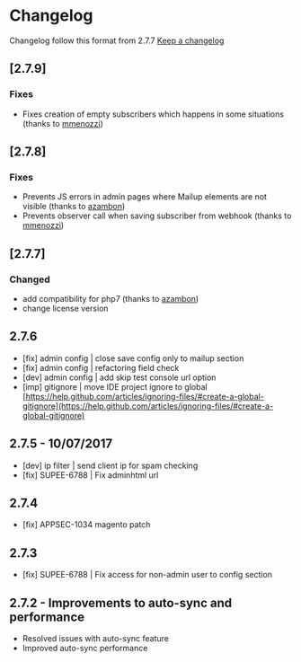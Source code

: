 # Changelog

Changelog follow this format from 2.7.7 [Keep a changelog](http://keepachangelog.com/)

## [2.7.9]

### Fixes
- Fixes creation of empty subscribers which happens in some situations (thanks to [mmenozzi](https://github.com/mmenozzi)) 

## [2.7.8]

### Fixes
- Prevents JS errors in admin pages where Mailup elements are not visible (thanks to [azambon](https://github.com/azambon))
- Prevents observer call when saving subscriber from webhook (thanks to [mmenozzi](https://github.com/mmenozzi)) 

## [2.7.7]

### Changed
- add compatibility for php7 (thanks to [azambon](https://github.com/azambon))
- change license version

## 2.7.6
- [fix] admin config | close save config only to mailup section
- [fix] admin config | refactoring field check
- [dev] admin config | add skip test console url option
- [imp] gitignore | move IDE project ignore to global [https://help.github.com/articles/ignoring-files/#create-a-global-gitignore](https://help.github.com/articles/ignoring-files/#create-a-global-gitignore)

## 2.7.5 - 10/07/2017
- [dev] ip filter | send client ip for spam checking
- [fix] SUPEE-6788 | Fix adminhtml url

## 2.7.4
- [fix] APPSEC-1034 magento patch

## 2.7.3
- [fix] SUPEE-6788 | Fix access for non-admin user to config section

## 2.7.2 - Improvements to auto-sync and performance
* Resolved issues with auto-sync feature
* Improved auto-sync performance 